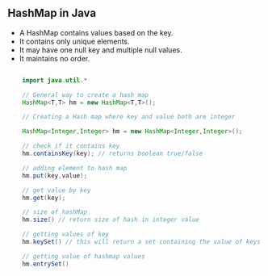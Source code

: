 ## HashMap in Java

* A HashMap contains values based on the key.
* It contains only unique elements.
* It may have one null key and multiple null values.
* It maintains no order.

```java

    import java.util.*

    // General way to create a hash map
    HashMap<T,T> hm = new HashMap<T,T>();

    // Creating a Hash map where key and value both are integer

    HashMap<Integer,Integer> hm = new HashMap<Integer,Integer>();

    // check if it contains key
    hm.containsKey(key); // returns boolean true/false

    // adding element to hash map
    hm.put(key,value);

    // get value by key
    hm.get(key);

    // size of hashMap
    hm.size() // return size of hash in integer value

    // getting values of key
    hm.keySet() // this will return a set containing the value of keys

    // getting value of hashmap values
    hm.entrySet()


```

